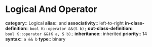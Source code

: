 # Logical And Operator

**category**:: Logical
**alias**:: and
**associativity**:: left-to-right
**in-class-definition**:: `bool K::operator &&(S b);`
**out-class-definition**:: `bool K::operator &&(K a, S b);`
**inheritance**:: inherited
**priority**:: 14
**syntax**:: `a && b`
**type**:: binary
